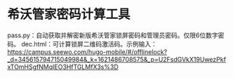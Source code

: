 # 希沃管家密码计算工具
pass.py：自动获取并解密新版希沃管家锁屏密码和管理员密码。仅限6位数字密码。
dec.html：可计算锁屏二维码激活码。示例输入：https://campus.seewo.com/hugo-mobile/#/offlinelock?_d=345615794715049984&_k=1621486708575&_p=U2FsdGVkX19UwezPkfxTOmHSgfNMqIEO3HfTGLMfX3s%3D  
